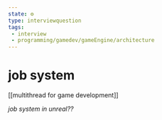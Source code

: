 ```yaml
---
state: ⚙️
type: interviewquestion
tags:
 - interview 
 - programming/gamedev/gameEngine/architecture
---
```

# job system

[[multithread for game development]]

*job system in unreal??*



